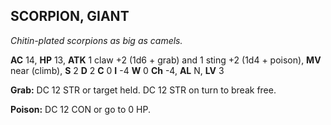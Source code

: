 ## SCORPION, GIANT

_Chitin-plated scorpions as big as camels._

**AC** 14, **HP** 13, **ATK** 1 claw +2 (1d6 + grab) and 1 sting +2 (1d4 + poison), **MV** near (climb), **S** 2 **D** 2 **C** 0 **I** -4 **W** 0 **Ch** -4, **AL** N, **LV** 3

**Grab:** DC 12 STR or target held. DC 12 STR on turn to break free.

**Poison:** DC 12 CON or go to 0 HP.

